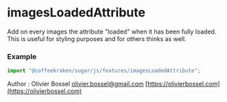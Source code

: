 # imagesLoadedAttribute

Add on every images the attribute "loaded" when it has been fully loaded. This is useful
for styling purposes and for others thinks as well.

### Example

```js
import "@coffeekraken/sugar/js/features/imagesLoadedAttribute";
```

Author : Olivier Bossel [olivier.bossel@gmail.com](mailto:olivier.bossel@gmail.com) [https://olivierbossel.com](https://olivierbossel.com)

